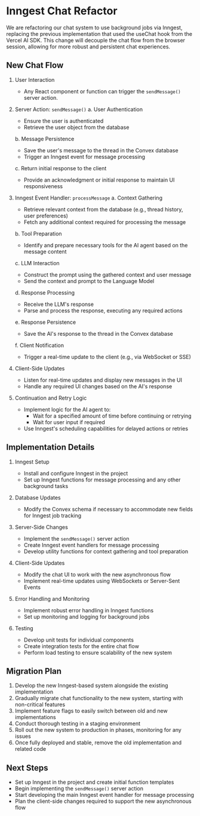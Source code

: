 # Inngest Chat Refactor

We are refactoring our chat system to use background jobs via Inngest, replacing the previous implementation that used the useChat hook from the Vercel AI SDK. This change will decouple the chat flow from the browser session, allowing for more robust and persistent chat experiences.

## New Chat Flow

1. User Interaction
   - Any React component or function can trigger the `sendMessage()` server action.

2. Server Action: `sendMessage()`
   a. User Authentication
      - Ensure the user is authenticated
      - Retrieve the user object from the database
   
   b. Message Persistence
      - Save the user's message to the thread in the Convex database
      - Trigger an Inngest event for message processing
   
   c. Return initial response to the client
      - Provide an acknowledgment or initial response to maintain UI responsiveness

3. Inngest Event Handler: `processMessage`
   a. Context Gathering
      - Retrieve relevant context from the database (e.g., thread history, user preferences)
      - Fetch any additional context required for processing the message
   
   b. Tool Preparation
      - Identify and prepare necessary tools for the AI agent based on the message content
   
   c. LLM Interaction
      - Construct the prompt using the gathered context and user message
      - Send the context and prompt to the Language Model
   
   d. Response Processing
      - Receive the LLM's response
      - Parse and process the response, executing any required actions
   
   e. Response Persistence
      - Save the AI's response to the thread in the Convex database
   
   f. Client Notification
      - Trigger a real-time update to the client (e.g., via WebSocket or SSE)

4. Client-Side Updates
   - Listen for real-time updates and display new messages in the UI
   - Handle any required UI changes based on the AI's response

5. Continuation and Retry Logic
   - Implement logic for the AI agent to:
     - Wait for a specified amount of time before continuing or retrying
     - Wait for user input if required
   - Use Inngest's scheduling capabilities for delayed actions or retries

## Implementation Details

1. Inngest Setup
   - Install and configure Inngest in the project
   - Set up Inngest functions for message processing and any other background tasks

2. Database Updates
   - Modify the Convex schema if necessary to accommodate new fields for Inngest job tracking

3. Server-Side Changes
   - Implement the `sendMessage()` server action
   - Create Inngest event handlers for message processing
   - Develop utility functions for context gathering and tool preparation

4. Client-Side Updates
   - Modify the chat UI to work with the new asynchronous flow
   - Implement real-time updates using WebSockets or Server-Sent Events

5. Error Handling and Monitoring
   - Implement robust error handling in Inngest functions
   - Set up monitoring and logging for background jobs

6. Testing
   - Develop unit tests for individual components
   - Create integration tests for the entire chat flow
   - Perform load testing to ensure scalability of the new system

## Migration Plan

1. Develop the new Inngest-based system alongside the existing implementation
2. Gradually migrate chat functionality to the new system, starting with non-critical features
3. Implement feature flags to easily switch between old and new implementations
4. Conduct thorough testing in a staging environment
5. Roll out the new system to production in phases, monitoring for any issues
6. Once fully deployed and stable, remove the old implementation and related code

## Next Steps

- Set up Inngest in the project and create initial function templates
- Begin implementing the `sendMessage()` server action
- Start developing the main Inngest event handler for message processing
- Plan the client-side changes required to support the new asynchronous flow